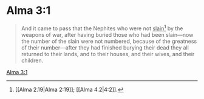 # Alma 3:1

> And it came to pass that the Nephites who were not <u>slain</u>[^a] by the weapons of war, after having buried those who had been slain—now the number of the slain were not numbered, because of the greatness of their number—after they had finished burying their dead they all returned to their lands, and to their houses, and their wives, and their children.

[Alma 3:1](https://www.churchofjesuschrist.org/study/scriptures/bofm/alma/3?lang=eng&id=p1#p1)


[^a]: [[Alma 2.19|Alma 2:19]]; [[Alma 4.2|4:2]].  
